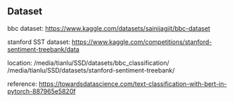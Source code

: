 ## Dataset

bbc dataset:
https://www.kaggle.com/datasets/sainijagjit/bbc-dataset

stanford SST dataset:
https://www.kaggle.com/competitions/stanford-sentiment-treebank/data

location:
/media/tianlu/SSD/datasets/bbc_classification/
/media/tianlu/SSD/datasets/stanford-sentiment-treebank/

reference:
https://towardsdatascience.com/text-classification-with-bert-in-pytorch-887965e5820f

